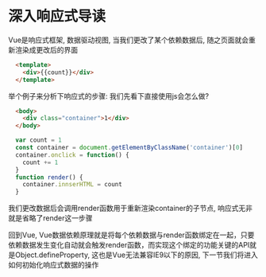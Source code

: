 # 深入响应式导读
Vue是响应式框架, 数据驱动视图, 当我们更改了某个依赖数据后, 随之页面就会重新渲染成更改后的界面
```html
  <template>
    <div>{{count}}</div>
  </template>
```
举个例子来分析下响应式的步骤: 我们先看下直接使用js会怎么做?

```html
  <body>
    <div class="container">1</div>
  </body>
```
```js
  var count = 1
  const container = document.getElementByClassName('container')[0]
  container.onclick = function() {
    count += 1
  }
  function render() {
    container.innserHTML = count
  }
```
我们更改数据后会调用render函数用于重新渲染container的子节点, 响应式无非就是省略了render这一步骤

回到Vue, Vue数据依赖原理就是将每个依赖数据与render函数绑定在一起，只要依赖数据发生变化自动就会触发render函数，而实现这个绑定的功能关键的API就是<font-bold>Object.defineProperty</font-bold>, 这也是Vue无法兼容IE9以下的原因, 下一节我们将进入如何初始化响应式数据的操作

<wx/>